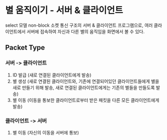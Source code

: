 # 별 움직이기 - 서버 & 클라이언트

select 모델 non-block 소켓 통신 구조의 서버 & 클라이언트 프로그램으로, 여러 클라이언트에서 서버에 접속하여 자신과 다른 별의 움직임을 화면에서 볼 수 있다.

## Packet Type

### 서버 -> 클라이언트
1. ID 발급 (새로 연결된 클라이언트에게 발송)
2. 별 생성 (새로 연결된 클라이언트와, 기존에 연결되어있던 클라이언트들에게 별을 새로 만들기 위해 발송, 새로 연결된 클라이언트에게는 기존의 별들을 만들도록 발송)
3. 별 이동 (이동을 통보한 클라이언트로부터 받은 패킷을 다른 모든 클라이언트에게 발송)

### 클라이언트 -> 서버
1. 별 이동 (자신의 이동을 서버에 통보)
